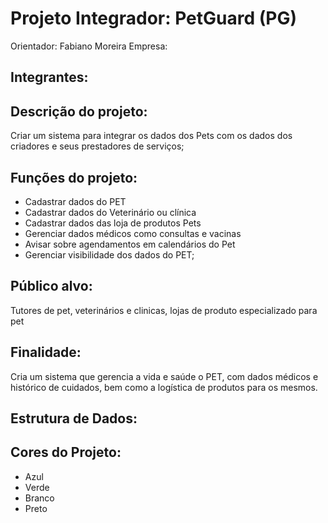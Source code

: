 # Projeto Integrador: PetGuard (PG) 
Orientador: Fabiano Moreira 
Empresa: 

## Integrantes: 

## Descrição do projeto: 
Criar um sistema para integrar os dados dos Pets com os dados dos criadores e seus prestadores de serviços;

## Funções do projeto:
- Cadastrar dados do PET
- Cadastrar dados do Veterinário ou clínica
- Cadastrar dados das loja de produtos Pets
- Gerenciar dados médicos como consultas e vacinas
- Avisar sobre agendamentos em calendários do Pet
- Gerenciar visibilidade dos dados do PET;

## Público alvo: 
Tutores de pet, veterinários e clinicas, lojas de produto especializado para pet

## Finalidade:
Cria um sistema que gerencia a vida e saúde o PET, com dados médicos e histórico de cuidados, bem como a logística de produtos para os mesmos.

## Estrutura de Dados:

## Cores do Projeto:
- Azul
- Verde
- Branco
- Preto
